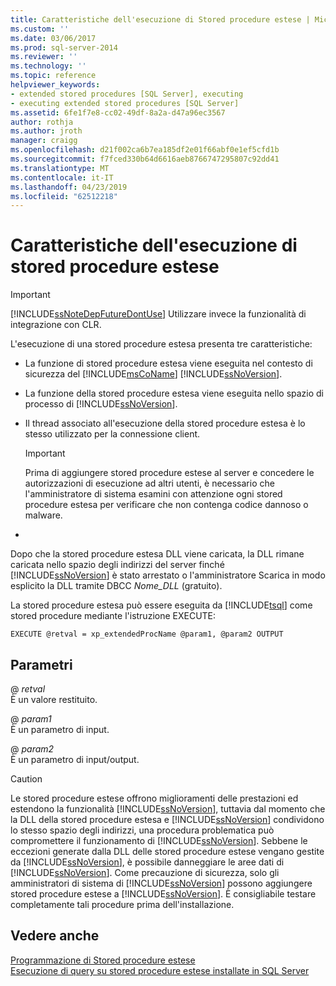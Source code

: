```yaml
---
title: Caratteristiche dell'esecuzione di Stored procedure estese | Microsoft Docs
ms.custom: ''
ms.date: 03/06/2017
ms.prod: sql-server-2014
ms.reviewer: ''
ms.technology: ''
ms.topic: reference
helpviewer_keywords:
- extended stored procedures [SQL Server], executing
- executing extended stored procedures [SQL Server]
ms.assetid: 6fe1f7e8-cc02-49df-8a2a-d47a96ec3567
author: rothja
ms.author: jroth
manager: craigg
ms.openlocfilehash: d21f002ca6b7ea185df2e01f66abf0e1ef5cfd1b
ms.sourcegitcommit: f7fced330b64d6616aeb8766747295807c92dd41
ms.translationtype: MT
ms.contentlocale: it-IT
ms.lasthandoff: 04/23/2019
ms.locfileid: "62512218"
---
```

# <a name="execution-characteristics-of-extended-stored-procedures"></a>Caratteristiche dell'esecuzione di stored procedure estese
    
> [!IMPORTANT]  
>  [!INCLUDE[ssNoteDepFutureDontUse](../../includes/ssnotedepfuturedontuse-md.md)] Utilizzare invece la funzionalità di integrazione con CLR.  
  
 L'esecuzione di una stored procedure estesa presenta tre caratteristiche:  
  
-   La funzione di stored procedure estesa viene eseguita nel contesto di sicurezza del [!INCLUDE[msCoName](../../includes/msconame-md.md)] [!INCLUDE[ssNoVersion](../../includes/ssnoversion-md.md)].  
  
-   La funzione della stored procedure estesa viene eseguita nello spazio di processo di [!INCLUDE[ssNoVersion](../../includes/ssnoversion-md.md)].  
  
-   Il thread associato all'esecuzione della stored procedure estesa è lo stesso utilizzato per la connessione client.  
  
    > [!IMPORTANT]  
    >  Prima di aggiungere stored procedure estese al server e concedere le autorizzazioni di esecuzione ad altri utenti, è necessario che l'amministratore di sistema esamini con attenzione ogni stored procedure estesa per verificare che non contenga codice dannoso o malware.  
  
-  
  
 Dopo che la stored procedure estesa DLL viene caricata, la DLL rimane caricata nello spazio degli indirizzi del server finché [!INCLUDE[ssNoVersion](../../includes/ssnoversion-md.md)] è stato arrestato o l'amministratore Scarica in modo esplicito la DLL tramite DBCC *Nome_DLL* (gratuito).  
  
 La stored procedure estesa può essere eseguita da [!INCLUDE[tsql](../../includes/tsql-md.md)] come stored procedure mediante l'istruzione EXECUTE:  
  
```  
EXECUTE @retval = xp_extendedProcName @param1, @param2 OUTPUT  
```  
  
## <a name="parameters"></a>Parametri  
 \@ *retval*  
 È un valore restituito.  
  
 \@ *param1*  
 È un parametro di input.  
  
 \@ *param2*  
 È un parametro di input/output.  
  
> [!CAUTION]  
>  Le stored procedure estese offrono miglioramenti delle prestazioni ed estendono la funzionalità [!INCLUDE[ssNoVersion](../../includes/ssnoversion-md.md)], tuttavia dal momento che la DLL della stored procedure estesa e [!INCLUDE[ssNoVersion](../../includes/ssnoversion-md.md)] condividono lo stesso spazio degli indirizzi, una procedura problematica può compromettere il funzionamento di [!INCLUDE[ssNoVersion](../../includes/ssnoversion-md.md)]. Sebbene le eccezioni generate dalla DLL delle stored procedure estese vengano gestite da [!INCLUDE[ssNoVersion](../../includes/ssnoversion-md.md)], è possibile danneggiare le aree dati di [!INCLUDE[ssNoVersion](../../includes/ssnoversion-md.md)]. Come precauzione di sicurezza, solo gli amministratori di sistema di [!INCLUDE[ssNoVersion](../../includes/ssnoversion-md.md)] possono aggiungere stored procedure estese a [!INCLUDE[ssNoVersion](../../includes/ssnoversion-md.md)]. È consigliabile testare completamente tali procedure prima dell'installazione.  
  
## <a name="see-also"></a>Vedere anche  
 [Programmazione di Stored procedure estese](database-engine-extended-stored-procedures-programming.md)   
 [Esecuzione di query su stored procedure estese installate in SQL Server](querying-extended-stored-procedures-installed-in-sql-server.md)  
  
  
